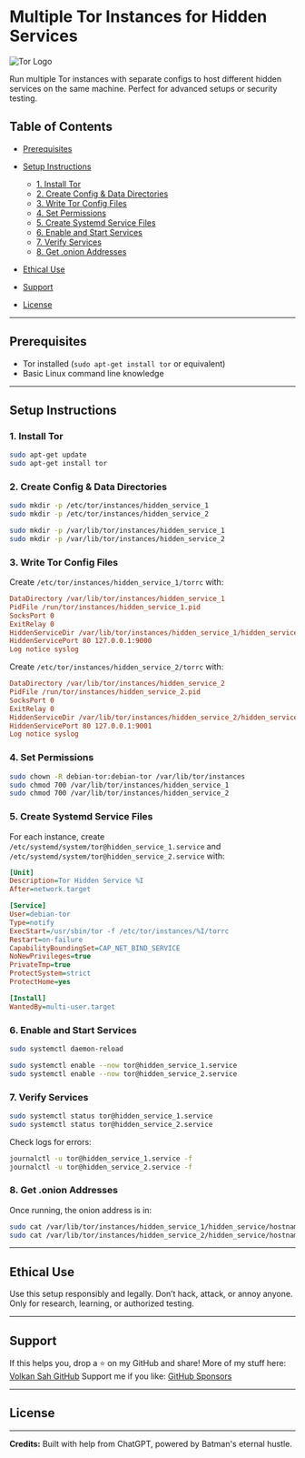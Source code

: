 # Multiple Tor Instances for Hidden Services

![Tor Logo](https://upload.wikimedia.org/wikipedia/commons/1/15/Tor-logo-2011-flat.svg)

Run multiple Tor instances with separate configs to host different hidden services on the same machine. Perfect for advanced setups or security testing.

## Table of Contents

* [Prerequisites](#prerequisites)
* [Setup Instructions](#setup-instructions)

  * [1. Install Tor](#1-install-tor)
  * [2. Create Config & Data Directories](#2-create-config--data-directories)
  * [3. Write Tor Config Files](#3-write-tor-config-files)
  * [4. Set Permissions](#4-set-permissions)
  * [5. Create Systemd Service Files](#5-create-systemd-service-files)
  * [6. Enable and Start Services](#6-enable-and-start-services)
  * [7. Verify Services](#7-verify-services)
  * [8. Get .onion Addresses](#8-get-onion-addresses)
* [Ethical Use](#ethical-use)
* [Support](#support)
* [License](#license)

---

## Prerequisites

* Tor installed (`sudo apt-get install tor` or equivalent)
* Basic Linux command line knowledge

---

## Setup Instructions

### 1. Install Tor

```bash
sudo apt-get update
sudo apt-get install tor
```

### 2. Create Config & Data Directories

```bash
sudo mkdir -p /etc/tor/instances/hidden_service_1
sudo mkdir -p /etc/tor/instances/hidden_service_2

sudo mkdir -p /var/lib/tor/instances/hidden_service_1
sudo mkdir -p /var/lib/tor/instances/hidden_service_2
```

### 3. Write Tor Config Files

Create `/etc/tor/instances/hidden_service_1/torrc` with:

```ini
DataDirectory /var/lib/tor/instances/hidden_service_1
PidFile /run/tor/instances/hidden_service_1.pid
SocksPort 0
ExitRelay 0
HiddenServiceDir /var/lib/tor/instances/hidden_service_1/hidden_service/
HiddenServicePort 80 127.0.0.1:9000
Log notice syslog
```

Create `/etc/tor/instances/hidden_service_2/torrc` with:

```ini
DataDirectory /var/lib/tor/instances/hidden_service_2
PidFile /run/tor/instances/hidden_service_2.pid
SocksPort 0
ExitRelay 0
HiddenServiceDir /var/lib/tor/instances/hidden_service_2/hidden_service/
HiddenServicePort 80 127.0.0.1:9001
Log notice syslog
```

### 4. Set Permissions

```bash
sudo chown -R debian-tor:debian-tor /var/lib/tor/instances
sudo chmod 700 /var/lib/tor/instances/hidden_service_1
sudo chmod 700 /var/lib/tor/instances/hidden_service_2
```

### 5. Create Systemd Service Files

For each instance, create `/etc/systemd/system/tor@hidden_service_1.service` and `/etc/systemd/system/tor@hidden_service_2.service` with:

```ini
[Unit]
Description=Tor Hidden Service %I
After=network.target

[Service]
User=debian-tor
Type=notify
ExecStart=/usr/sbin/tor -f /etc/tor/instances/%I/torrc
Restart=on-failure
CapabilityBoundingSet=CAP_NET_BIND_SERVICE
NoNewPrivileges=true
PrivateTmp=true
ProtectSystem=strict
ProtectHome=yes

[Install]
WantedBy=multi-user.target
```

### 6. Enable and Start Services

```bash
sudo systemctl daemon-reload

sudo systemctl enable --now tor@hidden_service_1.service
sudo systemctl enable --now tor@hidden_service_2.service
```

### 7. Verify Services

```bash
sudo systemctl status tor@hidden_service_1.service
sudo systemctl status tor@hidden_service_2.service
```

Check logs for errors:

```bash
journalctl -u tor@hidden_service_1.service -f
journalctl -u tor@hidden_service_2.service -f
```

### 8. Get .onion Addresses

Once running, the onion address is in:

```bash
sudo cat /var/lib/tor/instances/hidden_service_1/hidden_service/hostname
sudo cat /var/lib/tor/instances/hidden_service_2/hidden_service/hostname
```

---

## Ethical Use

Use this setup responsibly and legally. Don’t hack, attack, or annoy anyone. Only for research, learning, or authorized testing.

---

## Support

If this helps you, drop a ⭐ on my GitHub and share!
More of my stuff here: [Volkan Sah GitHub](https://github.com/volkansah)
Support me if you like: [GitHub Sponsors](https://github.com/sponsors/volkansah)

---

## License



---

**Credits:** Built with help from ChatGPT, powered by Batman's eternal hustle.

